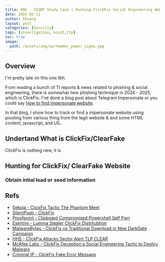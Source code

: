 ```yaml
---
title: ENG - OSINT Study Case | Hunting ClickFix Social Engineering Website
date: 2025-02-11
author: khuong
layout: post
categories: [Security]
tags: [investigation, osint,ttp]   
toc: true
image:
  path: /assets/img/warhammer_paper_sigma.jpg
---
```



## Overview

I'm pretty late on this one tbh.

From reading a bunch of TI reports & news related to phishing & social engineering, there is somewhat new phishing technique in 2024 - 2025, which is ClickFix. I've done a blog post about Telegram Impersonate or you could
say [How to find impersonate website](https://0xdefh.github.io/posts/OSINT-TTP-How-to-find-impersonate-website/).

In that blog, I show how to track or find a impersonate website using pivoting from various thing from the legit website & and some HTML content, javascript, and UIL.


## Undertand What is ClickFix/ClearFake

ClickFix is nothing new, it is


## Hunting for ClickFix/ ClearFake Website 

### Obtain intial lead or seed information



## Refs

* [Sekoia - ClickFix Tactic The Phantom Meet](https://blog.sekoia.io/clickfix-tactic-the-phantom-meet/)
* [SilentPush - ClickFix](https://www.silentpush.com/blog/clickfix/)
* [Proofpoint - Clipboard Compromised Powershell Self Pwn](https://www.proofpoint.com/us/blog/threat-insight/clipboard-compromise-powershell-self-pwn)
* [Esentire - Lumma Stealer ClickFix Distritubtion](https://www.esentire.com/security-advisories/lumma-stealer-clickfix-distribution)
* [MalwareBytes - ClickFix vs Traditional Download in New DarkGate Campaign](https://www.malwarebytes.com/blog/news/2025/01/clickfix-vs-traditional-download-in-new-darkgate-campaign)
* [HHS - ClickFix Attacks Sector Alert TLP CLEAR](https://www.hhs.gov/sites/default/files/clickfix-attacks-sector-alert-tlpclear.pdf)
* [McAfee Labs - ClickFix Deception a Social Engineering Tactic to Deploy Malware](https://www.mcafee.com/blogs/other-blogs/mcafee-labs/clickfix-deception-a-social-engineering-tactic-to-deploy-malware/)
* [Criminal IP - ClickFix Fake Error Messags](https://blog.criminalip.io/2024/10/07/clickfix-fake-error-messages/)
